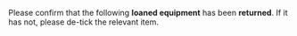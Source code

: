 Please confirm that the following __loaned equipment__ has been __returned__. If it has not, please de-tick the relevant item.